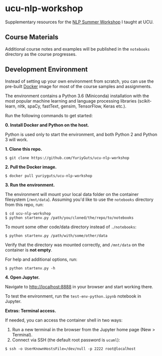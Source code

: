 # ucu-nlp-workshop

Supplementary resources for the [NLP Summer Workshop](http://cs.ucu.edu.ua/en/course/natural-language-processing-summer-workshop-2017/) I taught at UCU.


## Course Materials

Additional course notes and examples will be published in the `notebooks` directory as the course progresses.


## Development Environment

Instead of setting up your own environment from scratch, you can use the pre-built [Docker](https://www.docker.com/) image for most of the course samples and assignments.

The environment contains a Python 3.6 (Miniconda) installation with the most popular machine learning
and language processing libraries (scikit-learn, nltk, spaCy, fastText, gensim, TensorFlow, Keras etc.).

Run the following commands to get started:

**0. Install Docker and Python on the host.**

Python is used only to start the environment, and both Python 2 and Python 3 will work.

**1. Clone this repo.**

```
$ git clone https://github.com/YuriyGuts/ucu-nlp-workshop
```

**2. Pull the Docker image.**

```
$ docker pull yuriyguts/ucu-nlp-workshop
```

**3. Run the environment.**

The environment will mount your local data folder on the container filesystem (`/mnt/data`).
Assuming you'd like to use the `notebooks` directory from this repo, run:

```
$ cd ucu-nlp-workshop
$ python startenv.py /path/you/cloned/the/repo/to/notebooks
```

To mount some other code/data directory instead of `./notebooks`:

```
$ python startenv.py /path/with/some/other/data
```

Verify that the directory was mounted correctly, and `/mnt/data` on the container is **not empty**.

For help and additional options, run:

```
$ python startenv.py -h
```

**4. Open Jupyter.**

Navigate to [http://localhost:8888](http://localhost:8888) in your browser and start working there.

To test the environment, run the `test-env-python.ipynb` notebook in Jupyter.


**Extras: Terminal access.**

If needed, you can access the container shell in two ways:

1. Run a new terminal in the browser from the Jupyter home page (New > Terminal).
2. Connect via SSH (the default root password is `ucuml`):

```
$ ssh -o UserKnownHostsFile=/dev/null -p 2222 root@localhost
```
